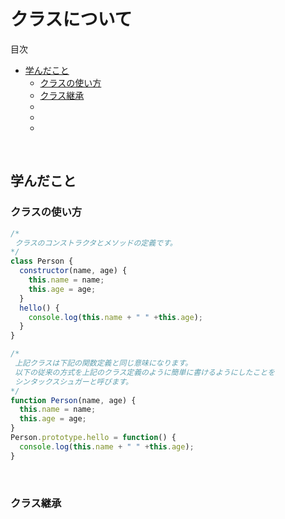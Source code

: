 # クラスについて

<!-- START doctoc generated TOC please keep comment here to allow auto update -->
<!-- DON'T EDIT THIS SECTION, INSTEAD RE-RUN doctoc TO UPDATE -->
目次

- [学んだこと](#%E5%AD%A6%E3%82%93%E3%81%A0%E3%81%93%E3%81%A8)
  - [クラスの使い方](#%E3%82%AF%E3%83%A9%E3%82%B9%E3%81%AE%E4%BD%BF%E3%81%84%E6%96%B9)
  - [クラス継承](#%E3%82%AF%E3%83%A9%E3%82%B9%E7%B6%99%E6%89%BF)
  - [](#)
  - [](#-1)
  - [](#-2)

<!-- END doctoc generated TOC please keep comment here to allow auto update -->
<br>


## 学んだこと

### クラスの使い方
```javascript
/*
 クラスのコンストラクタとメソッドの定義です。
*/
class Person {
  constructor(name, age) {
    this.name = name;
    this.age = age;
  }
  hello() {
    console.log(this.name + " " +this.age);
  }
}

/*
 上記クラスは下記の関数定義と同じ意味になります。
 以下の従来の方式を上記のクラス定義のように簡単に書けるようにしたことを
 シンタックスシュガーと呼びます。
*/
function Person(name, age) {
  this.name = name;
  this.age = age;
}
Person.prototype.hello = function() {
  console.log(this.name + " " +this.age);
}
```
<br>

### クラス継承
```javascript
```
<br>

### 
```javascript
```
<br>

### 
```javascript
```
<br>

### 
```javascript
```
<br>




